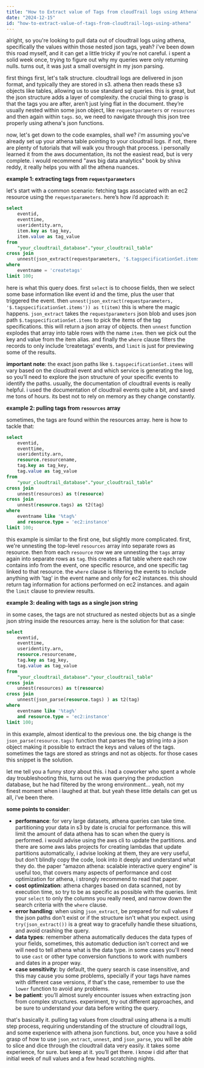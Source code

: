 ```yaml
---
title: "How to Extract value of Tags from cloudTrail logs using Athena?"
date: "2024-12-15"
id: "how-to-extract-value-of-tags-from-cloudtrail-logs-using-athena"
---
```


alright, so you're looking to pull data out of cloudtrail logs using athena, specifically the values within those nested json tags, yeah? i've been down this road myself, and it can get a little tricky if you're not careful. i spent a solid week once, trying to figure out why my queries were only returning nulls. turns out, it was just a small oversight in my json parsing.

first things first, let's talk structure. cloudtrail logs are delivered in json format, and typically they are stored in s3. athena then reads these s3 objects like tables, allowing us to use standard sql queries. this is great, but the json structure adds a layer of complexity. the crucial thing to grasp is that the tags you are after, aren’t just lying flat in the document. they’re usually nested within some json object, like `requestparameters` or `resources` and then again within `tags`. so, we need to navigate through this json tree properly using athena's json functions.

now, let's get down to the code examples, shall we? i'm assuming you've already set up your athena table pointing to your cloudtrail logs. if not, there are plenty of tutorials that will walk you through that process. i personally learned it from the aws documentation, its not the easiest read, but is very complete. i would recommend "aws big data analytics" book by shiva reddy, it really helps you with all the athena nuances.

**example 1: extracting tags from `requestparameters`**

let's start with a common scenario: fetching tags associated with an ec2 resource using the `requestparameters`. here’s how i’d approach it:

```sql
select
    eventid,
    eventtime,
    useridentity.arn,
    item.key as tag_key,
    item.value as tag_value
from
    "your_cloudtrail_database"."your_cloudtrail_table"
cross join
    unnest(json_extract(requestparameters, '$.tagspecificationSet.items') ) as t(item)
where
    eventname = 'createtags'
limit 100;
```

here is what this query does. first `select` is to choose fields, then we select some base information like event id and the time, plus the user that triggered the event. then `unnest(json_extract(requestparameters, '$.tagspecificationSet.items')) as t(item)` this is where the magic happens.  `json_extract` takes the `requestparameters` json blob and uses json path `$.tagspecificationSet.items` to pick the items of the tag specifications. this will return a json array of objects. then `unnest` function explodes that array into table rows with the name `item`. then we pick out the key and value from the item alias. and finally the `where` clause filters the records to only include ‘createtags’ events, and `limit` is just for previewing some of the results.

**important note**: the exact json paths like `$.tagspecificationSet.items` will vary based on the cloudtrail event and which service is generating the log, so you’ll need to explore the json structure of your specific events to identify the paths. usually, the documentation of cloudtrail events is really helpful. i used the documentation of cloudtrail events quite a bit, and saved me tons of hours. its best not to rely on memory as they change constantly.

**example 2: pulling tags from `resources` array**

sometimes, the tags are found within the resources array. here is how to tackle that:

```sql
select
    eventid,
    eventtime,
    useridentity.arn,
    resource.resourcename,
    tag.key as tag_key,
    tag.value as tag_value
from
    "your_cloudtrail_database"."your_cloudtrail_table"
cross join
    unnest(resources) as t(resource)
cross join
    unnest(resource.tags) as t2(tag)
where
    eventname like '%tag%'
    and resource.type = 'ec2:instance'
limit 100;
```

this example is similar to the first one, but slightly more complicated. first, we're unnesting the top-level `resources` array into separate rows as resource. then from each `resource` row we are unnesting the `tags` array again into separate rows as `tag`. this creates a flat table where each row contains info from the event, one specific resource, and one specific tag linked to that resource. the `where` clause is filtering the events to include anything with 'tag' in the event name and only for ec2 instances. this should return tag information for actions performed on ec2 instances. and again the `limit` clause to preview results.

**example 3: dealing with tags as a single json string**

in some cases, the tags are not structured as nested objects but as a single json string inside the resources array. here is the solution for that case:

```sql
select
    eventid,
    eventtime,
    useridentity.arn,
    resource.resourcename,
    tag.key as tag_key,
    tag.value as tag_value
from
    "your_cloudtrail_database"."your_cloudtrail_table"
cross join
    unnest(resources) as t(resource)
cross join
    unnest(json_parse(resource.tags) ) as t2(tag)
where
    eventname like '%tag%'
    and resource.type = 'ec2:instance'
limit 100;
```

in this example, almost identical to the previous one. the big change is the `json_parse(resource.tags)` function that parses the tag string into a json object making it possible to extract the keys and values of the tags. sometimes the tags are stored as strings and not as objects. for those cases this snippet is the solution.

let me tell you a funny story about this. i had a coworker who spent a whole day troubleshooting this, turns out he was querying the production database, but he had filtered by the wrong environment… yeah, not my finest moment when i laughed at that. but yeah these little details can get us all, i’ve been there.

**some points to consider**:

*   **performance**: for very large datasets, athena queries can take time. partitioning your data in s3 by date is crucial for performance. this will limit the amount of data athena has to scan when the query is performed. i would advise using the aws cli to update the partitions. and there are some aws labs projects for creating lambdas that update partitions automatically, i advise looking at them, they are very useful, but don’t blindly copy the code, look into it deeply and understand what they do. the paper “amazon athena: scalable interactive query engine” is useful too, that covers many aspects of performance and cost optimization for athena, i strongly recommend to read that paper.
*   **cost optimization**: athena charges based on data scanned, not by execution time, so try to be as specific as possible with the queries. limit your `select` to only the columns you really need, and narrow down the search criteria with the `where` clause.
*   **error handling**: when using `json_extract`, be prepared for null values if the json paths don't exist or if the structure isn't what you expect. using `try(json_extract())` is a great way to gracefully handle these situations, and avoid crashing the query.
*   **data types**: remember athena automatically deduces the data types of your fields, sometimes, this automatic deduction isn't correct and we will need to tell athena what is the data type. in some cases you'll need to use `cast` or other type conversion functions to work with numbers and dates in a proper way.
*   **case sensitivity**: by default, the query search is case insensitive, and this may cause you some problems, specially if your tags have names with different case versions, if that's the case, remember to use the `lower` function to avoid any problems.
*   **be patient**: you’ll almost surely encounter issues when extracting json from complex structures. experiment, try out different approaches, and be sure to understand your data before writing the query.

that's basically it. pulling tag values from cloudtrail using athena is a multi step process, requiring understanding of the structure of cloudtrail logs, and some experience with athena json functions. but, once you have a solid grasp of how to use `json_extract`, `unnest`, and `json_parse`, you will be able to slice and dice through the cloudtrail data very easily. it takes some experience, for sure. but keep at it. you’ll get there. i know i did after that initial week of null values and a few head scratching nights.

